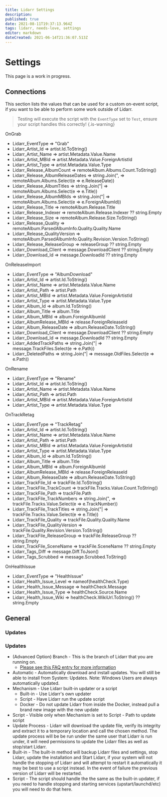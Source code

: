 ```yaml
---
title: Lidarr Settings
description: 
published: true
date: 2021-08-11T19:37:13.964Z
tags: lidarr, needs-love, settings
editor: markdown
dateCreated: 2021-06-14T21:36:07.513Z
---
```


# Settings

This page is a work in progress.

## Connections

This section lists the values that can be used for a custom on-event script, if you want to be able to perform some work outside of Lidarr.

> Testing will execute the script with the `EventType` set to `Test`, ensure your script handles this correctly!
{.is-warning}

OnGrab

* Lidarr_EventType => "Grab"
* Lidarr_Artist_Id => artist.Id.ToString()
* Lidarr_Artist_Name => artist.Metadata.Value.Name
* Lidarr_Artist_MBId => artist.Metadata.Value.ForeignArtistId
* Lidarr_Artist_Type => artist.Metadata.Value.Type
* Lidarr_Release_AlbumCount => remoteAlbum.Albums.Count.ToString()
* Lidarr_Release_AlbumReleaseDates => string.Join(", => remoteAlbum.Albums.Select(e => e.ReleaseDate))
* Lidarr_Release_AlbumTitles => string.Join("| => remoteAlbum.Albums.Select(e => e.Title))
* Lidarr_Release_AlbumMBIds => string.Join("| => remoteAlbum.Albums.Select(e => e.ForeignAlbumId))
* Lidarr_Release_Title => remoteAlbum.Release.Title
* Lidarr_Release_Indexer => remoteAlbum.Release.Indexer ?? string.Empty
* Lidarr_Release_Size => remoteAlbum.Release.Size.ToString()
* Lidarr_Release_Quality => remoteAlbum.ParsedAlbumInfo.Quality.Quality.Name
* Lidarr_Release_QualityVersion => remoteAlbum.ParsedAlbumInfo.Quality.Revision.Version.ToString()
* Lidarr_Release_ReleaseGroup => releaseGroup ?? string.Empty
* Lidarr_Download_Client => message.DownloadClient ?? string.Empty
* Lidarr_Download_Id => message.DownloadId ?? string.Empty

OnReleaseImport

* Lidarr_EventType => "AlbumDownload"
* Lidarr_Artist_Id => artist.Id.ToString()
* Lidarr_Artist_Name => artist.Metadata.Value.Name
* Lidarr_Artist_Path => artist.Path
* Lidarr_Artist_MBId => artist.Metadata.Value.ForeignArtistId
* Lidarr_Artist_Type => artist.Metadata.Value.Type
* Lidarr_Album_Id => album.Id.ToString()
* Lidarr_Album_Title => album.Title
* Lidarr_Album_MBId => album.ForeignAlbumId
* Lidarr_AlbumRelease_MBId => release.ForeignReleaseId
* Lidarr_Album_ReleaseDate => album.ReleaseDate.ToString()
* Lidarr_Download_Client => message.DownloadClient ?? string.Empty
* Lidarr_Download_Id => message.DownloadId ?? string.Empty
* Lidarr_AddedTrackPaths => string.Join("| => message.TrackFiles.Select(e => e.Path))
* Lidarr_DeletedPaths => string.Join("| => message.OldFiles.Select(e => e.Path))

OnRename

* Lidarr_EventType => "Rename"
* Lidarr_Artist_Id => artist.Id.ToString()
* Lidarr_Artist_Name => artist.Metadata.Value.Name
* Lidarr_Artist_Path => artist.Path
* Lidarr_Artist_MBId => artist.Metadata.Value.ForeignArtistId
* Lidarr_Artist_Type => artist.Metadata.Value.Type

OnTrackRetag

* Lidarr_EventType => "TrackRetag"
* Lidarr_Artist_Id => artist.Id.ToString()
* Lidarr_Artist_Name => artist.Metadata.Value.Name
* Lidarr_Artist_Path => artist.Path
* Lidarr_Artist_MBId => artist.Metadata.Value.ForeignArtistId
* Lidarr_Artist_Type => artist.Metadata.Value.Type
* Lidarr_Album_Id => album.Id.ToString()
* Lidarr_Album_Title => album.Title
* Lidarr_Album_MBId => album.ForeignAlbumId
* Lidarr_AlbumRelease_MBId => release.ForeignReleaseId
* Lidarr_Album_ReleaseDate => album.ReleaseDate.ToString()
* Lidarr_TrackFile_Id => trackFile.Id.ToString()
* Lidarr_TrackFile_TrackCount => trackFile.Tracks.Value.Count.ToString()
* Lidarr_TrackFile_Path => trackFile.Path
* Lidarr_TrackFile_TrackNumbers => string.Join(", => trackFile.Tracks.Value.Select(e => e.TrackNumber))
* Lidarr_TrackFile_TrackTitles => string.Join("| => trackFile.Tracks.Value.Select(e => e.Title))
* Lidarr_TrackFile_Quality => trackFile.Quality.Quality.Name
* Lidarr_TrackFile_QualityVersion => trackFile.Quality.Revision.Version.ToString()
* Lidarr_TrackFile_ReleaseGroup => trackFile.ReleaseGroup ?? string.Empty
* Lidarr_TrackFile_SceneName => trackFile.SceneName ?? string.Empty
* Lidarr_Tags_Diff => message.Diff.ToJson()
* Lidarr_Tags_Scrubbed => message.Scrubbed.ToString()

OnHealthIssue

* Lidarr_EventType => "HealthIssue"
* Lidarr_Health_Issue_Level => nameof(healthCheck.Type)
* Lidarr_Health_Issue_Message => healthCheck.Message
* Lidarr_Health_Issue_Type => healthCheck.Source.Name
* Lidarr_Health_Issue_Wiki => healthCheck.WikiUrl.ToString() ?? string.Empty

## General

### Updates

### Updates

- (Advanced Option) Branch - This is the branch of Lidarr that you are running on.
  - [Please see this FAQ entry for more information](/lidarr/faq#how-do-i-update-lidarr)
- Automatic - Automatically download and install updates. You will still be able to install from System: Updates. Note: Windows Users are always automatically updated.
- Mechanism - Use Lidarr built-in updater or a script
  - Built-in - Use Lidarr's own updater
  - Script - Have Lidarr run the update script
  - Docker - Do not update Lidarr from inside the Docker, instead pull a brand new image with the new update
- Script - Visible only when Mechanism is set to Script - Path to update script
- Update Process - Lidarr will download the update file, verify its integrity and extract it to a temporary location and call the chosen method. The update process will be be run under the same user that Lidarr is run under, it will need permissions to update the Lidarr files as well as stop/start Lidarr.
- Built-in - The built-in method will backup Lidarr files and settings, stop Lidarr, update the installation and Start Lidarr, if your system will not handle the stopping of Lidarr and will attempt to restart it automatically it may be best to use a script instead. In the event of failure the previous version of Lidarr will be restarted.
- Script - The script should handle the the same as the built-in updater, if you need to handle stopping and starting services (upstart/launchd/etc) you will need to do that here.